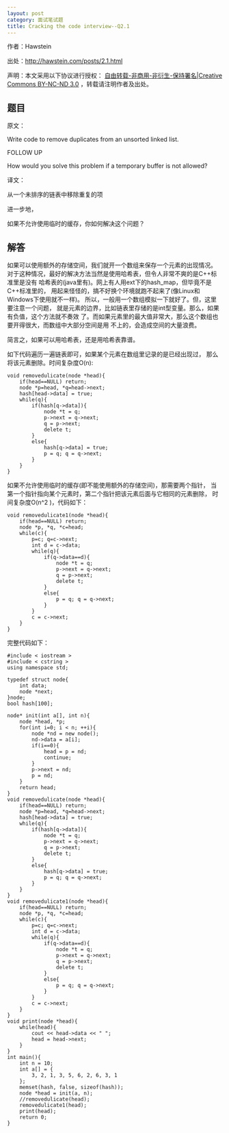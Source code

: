 ```yaml
---
layout: post
category: 面试笔试题
title: Cracking the code interview--Q2.1
---
```


作者：Hawstein

出处：<http://hawstein.com/posts/2.1.html>

声明：本文采用以下协议进行授权：
[自由转载-非商用-非衍生-保持署名|Creative Commons BY-NC-ND 3.0](http://creativecommons.org/licenses/by-nc-nd/3.0/deed.zh)
，转载请注明作者及出处。

## 题目

原文：

Write code to remove duplicates from an unsorted linked list.

FOLLOW UP

How would you solve this problem if a temporary buffer is not allowed?

译文：

从一个未排序的链表中移除重复的项

进一步地，

如果不允许使用临时的缓存，你如何解决这个问题？

## 解答

如果可以使用额外的存储空间，我们就开一个数组来保存一个元素的出现情况。
对于这种情况，最好的解决方法当然是使用哈希表，但令人非常不爽的是C++标准里是没有
哈希表的(java里有)。网上有人用ext下的hash_map，但毕竟不是C++标准里的，
用起来怪怪的，搞不好换个环境就跑不起来了(像Linux和Windows下使用就不一样)。
所以，一般用一个数组模拟一下就好了。但，这里要注意一个问题，
就是元素的边界，比如链表里存储的是int型变量。那么，如果有负值，这个方法就不奏效
了。而如果元素里的最大值非常大，那么这个数组也要开得很大，而数组中大部分空间是用
不上的，会造成空间的大量浪费。

简言之，如果可以用哈希表，还是用哈希表靠谱。

如下代码遍历一遍链表即可，如果某个元素在数组里记录的是已经出现过，
那么将该元素删除。时间复杂度O(n):

<pre><code>void removedulicate(node *head){
    if(head==NULL) return;
    node *p=head, *q=head->next;
    hash[head->data] = true;
    while(q){
        if(hash[q->data]){
            node *t = q;
            p->next = q->next;
            q = p->next;
            delete t;
        }
        else{
            hash[q->data] = true;
            p = q; q = q->next;
        }
    }
}
</code></pre>

如果不允许使用临时的缓存(即不能使用额外的存储空间)，那需要两个指针，
当第一个指针指向某个元素时，第二个指针把该元素后面与它相同的元素删除，
时间复杂度O(n^2 )，代码如下：

<pre><code>void removedulicate1(node *head){
    if(head==NULL) return;
    node *p, *q, *c=head;
    while(c){
        p=c; q=c->next;
        int d = c->data;
        while(q){
            if(q->data==d){
                node *t = q;
                p->next = q->next;
                q = p->next;
                delete t;
            }
            else{
                p = q; q = q->next;
            }
        }
        c = c->next;
    }
}
</code></pre>

完整代码如下：

<pre><code>#include < iostream >
#include < cstring >
using namespace std;

typedef struct node{
    int data;
    node *next;
}node;
bool hash[100];

node* init(int a[], int n){
    node *head, *p;
    for(int i=0; i < n; ++i){
        node *nd = new node();
        nd->data = a[i];
        if(i==0){
            head = p = nd;
            continue;
        }
        p->next = nd;
        p = nd;
    }
    return head;
}
void removedulicate(node *head){
    if(head==NULL) return;
    node *p=head, *q=head->next;
    hash[head->data] = true;
    while(q){
        if(hash[q->data]){
            node *t = q;
            p->next = q->next;
            q = p->next;
            delete t;
        }
        else{
            hash[q->data] = true;
            p = q; q = q->next;
        }
    }
}
void removedulicate1(node *head){
    if(head==NULL) return;
    node *p, *q, *c=head;
    while(c){
        p=c; q=c->next;
        int d = c->data;
        while(q){
            if(q->data==d){
                node *t = q;
                p->next = q->next;
                q = p->next;
                delete t;
            }
            else{
                p = q; q = q->next;
            }
        }
        c = c->next;
    }
}
void print(node *head){
    while(head){
        cout << head->data << " ";
        head = head->next;
    }
}
int main(){
    int n = 10;
    int a[] = {
        3, 2, 1, 3, 5, 6, 2, 6, 3, 1 
    };
    memset(hash, false, sizeof(hash));
    node *head = init(a, n);
	//removedulicate(head);
    removedulicate1(head);
    print(head);
    return 0;
}
</code></pre>
